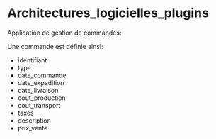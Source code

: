 # Architectures_logicielles_plugins

Application de gestion de commandes:

Une commande est définie ainsi:
- identifiant
- type
- date_commande
- date_expedition
- date_livraison
- cout_production
- cout_transport
- taxes
- description
- prix_vente
